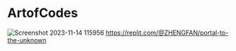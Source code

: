 # ArtofCodes
![Screenshot 2023-11-14 115956](https://github.com/zhengfan666/ArtofCodes/assets/150838226/124fa279-f812-4146-8a03-a98dca068afd)
https://replit.com/@ZHENGFAN/portal-to-the-unknown
